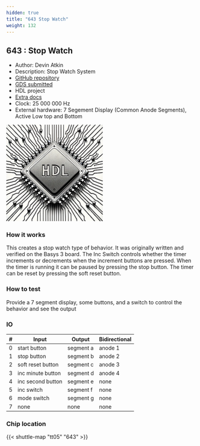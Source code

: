 ```yaml
---
hidden: true
title: "643 Stop Watch"
weight: 132
---
```


## 643 : Stop Watch

* Author: Devin Atkin
* Description: Stop Watch System
* [GitHub repository](https://github.com/devinatkin/tt05-stopwatch)
* [GDS submitted](https://github.com/devinatkin/tt05-stopwatch/actions/runs/6526777093)
* HDL project
* [Extra docs]()
* Clock: 25 000 000 Hz
* External hardware: 7 Segement Display (Common Anode Segments), Active Low top and Bottom

![picture](images/picture.png)

### How it works

This creates a stop watch type of behavior. It was originally written and verified on the Basys 3 board.
The Inc Switch controls whether the timer increments or decrements when the increment buttons are pressed.
When the timer is running it can be paused by pressing the stop button. The timer can be reset by pressing the soft reset button.


### How to test

Provide a 7 segment display, some buttons, and a switch to control the behavior and see the output


### IO

| # | Input        | Output       | Bidirectional      |
|---|--------------|--------------| -------------------|
| 0 | start button  | segment a | anode 1 |
| 1 | stop button  | segment b | anode 2 |
| 2 | soft reset button  | segment c | anode 3 |
| 3 | inc minute button  | segment d | anode 4 |
| 4 | inc second button  | segment e | none |
| 5 | inc switch  | segment f | none |
| 6 | mode switch  | segment g | none |
| 7 | none  | none | none |

### Chip location

{{< shuttle-map "tt05" "643" >}}
